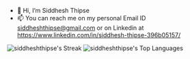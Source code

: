 - 👋 Hi, I’m Siddhesh Thipse
- 📫 You can reach me on my personal Email ID siddheshthipse@gmail.com or on Linkedin at https://www.linkedin.com/in/siddhesh-thipse-396b05157/





![siddheshthipse's Streak](https://github-readme-streak-stats.herokuapp.com/?user=siddheshthipse&theme=vue-dark&hide_border=true)
![siddheshthipse's Top Languages](https://github-readme-stats.vercel.app/api/top-langs/?username=siddheshthipse&theme=vue-dark&show_icons=true&hide_border=true&layout=compact)
